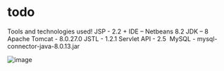 # todo
Tools and technologies used!
JSP - 2.2 +
IDE – Netbeans 8.2
JDK – 8
Apache Tomcat - 8.0.27.0
JSTL - 1.2.1
Servlet API - 2.5 
MySQL - mysql-connector-java-8.0.13.jar

![image](https://user-images.githubusercontent.com/88264132/232675013-45131139-e284-4f45-bb5f-89a24adca13e.png)
